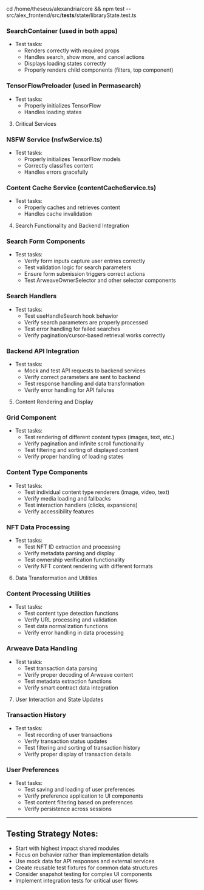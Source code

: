 cd /home/theseus/alexandria/core && npm test -- src/alex_frontend/src/__tests__/state/libraryState.test.ts




### SearchContainer (used in both apps)
- Test tasks:
  - Renders correctly with required props
  - Handles search, show more, and cancel actions
  - Displays loading states correctly
  - Properly renders child components (filters, top component)

### TensorFlowPreloader (used in Permasearch)
- Test tasks:
  - Properly initializes TensorFlow
  - Handles loading states

3. Critical Services

### NSFW Service (nsfwService.ts)
- Test tasks:
  - Properly initializes TensorFlow models
  - Correctly classifies content
  - Handles errors gracefully

### Content Cache Service (contentCacheService.ts)
- Test tasks:
  - Properly caches and retrieves content
  - Handles cache invalidation

4. Search Functionality and Backend Integration

### Search Form Components
- Test tasks:
  - Verify form inputs capture user entries correctly
  - Test validation logic for search parameters
  - Ensure form submission triggers correct actions
  - Test ArweaveOwnerSelector and other selector components

### Search Handlers
- Test tasks:
  - Test useHandleSearch hook behavior
  - Verify search parameters are properly processed
  - Test error handling for failed searches
  - Verify pagination/cursor-based retrieval works correctly

### Backend API Integration
- Test tasks:
  - Mock and test API requests to backend services
  - Verify correct parameters are sent to backend
  - Test response handling and data transformation
  - Verify error handling for API failures

5. Content Rendering and Display

### Grid Component
- Test tasks:
  - Test rendering of different content types (images, text, etc.)
  - Verify pagination and infinite scroll functionality
  - Test filtering and sorting of displayed content
  - Verify proper handling of loading states

### Content Type Components
- Test tasks:
  - Test individual content type renderers (image, video, text)
  - Verify media loading and fallbacks
  - Test interaction handlers (clicks, expansions)
  - Verify accessibility features

### NFT Data Processing
- Test tasks:
  - Test NFT ID extraction and processing
  - Verify metadata parsing and display
  - Test ownership verification functionality
  - Verify NFT content rendering with different formats

6. Data Transformation and Utilities

### Content Processing Utilities
- Test tasks:
  - Test content type detection functions
  - Verify URL processing and validation
  - Test data normalization functions
  - Verify error handling in data processing

### Arweave Data Handling
- Test tasks:
  - Test transaction data parsing
  - Verify proper decoding of Arweave content
  - Test metadata extraction functions
  - Verify smart contract data integration

7. User Interaction and State Updates

### Transaction History
- Test tasks:
  - Test recording of user transactions
  - Verify transaction status updates
  - Test filtering and sorting of transaction history
  - Verify proper display of transaction details

### User Preferences
- Test tasks:
  - Test saving and loading of user preferences
  - Verify preference application to UI components
  - Test content filtering based on preferences
  - Verify persistence across sessions

---

## Testing Strategy Notes:

- Start with highest impact shared modules
- Focus on behavior rather than implementation details
- Use mock data for API responses and external services
- Create reusable test fixtures for common data structures
- Consider snapshot testing for complex UI components
- Implement integration tests for critical user flows